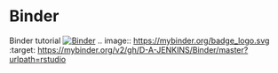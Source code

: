 # Binder
Binder tutorial
[![Binder](https://mybinder.org/badge_logo.svg)](https://mybinder.org/v2/gh/D-A-JENKINS/Binder/master?urlpath=rstudio)
.. image:: https://mybinder.org/badge_logo.svg
 :target: https://mybinder.org/v2/gh/D-A-JENKINS/Binder/master?urlpath=rstudio
